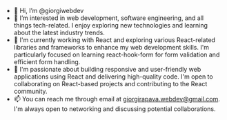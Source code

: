 - 👋 Hi, I’m @giorgiwebdev
- 👀 I’m interested in web development, software engineering, and all things tech-related. I enjoy exploring new technologies and learning about the latest industry trends.
- 🌱 I'm currently working with React and exploring various React-related libraries and frameworks to enhance my web development skills. I'm particularly focused on learning react-hook-form for form validation and efficient form handling.
- 💞️ I'm passionate about building responsive and user-friendly web applications using React and delivering high-quality code. I'm open to collaborating on React-based projects and contributing to the React community.
- 📫 You can reach me through email at giorgirapava.webdev@gmail.com. I'm always open to networking and discussing potential collaborations.


<!---
giorgiwebdev/giorgiwebdev is a ✨ special ✨ repository because its `README.md` (this file) appears on your GitHub profile.
You can click the Preview link to take a look at your changes.
--->
